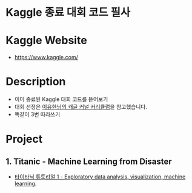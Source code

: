 # Kaggle 종료 대회 코드 필사

# Kaggle Website
- https://www.kaggle.com/

# Description
- 이미 종료된 Kaggle 대회 코드를 뜯어보기 
- 대회 선정은 [이유한님의 캐글 커널 커리큘럼](https://aifrenz.github.io/present_file/%EC%BB%A4%EB%84%90%EC%BB%A4%EB%A6%AC%ED%81%98%EB%9F%BC.pdf)을 참고했습니다. 
- 똑같이 3번 따라쓰기

# Project
## 1. Titanic - Machine Learning from Disaster
- [타이타닉 튜토리얼 1 - Exploratory data analysis, visualization, machine learning](https://kaggle-kr.tistory.com/17?category=868316).
